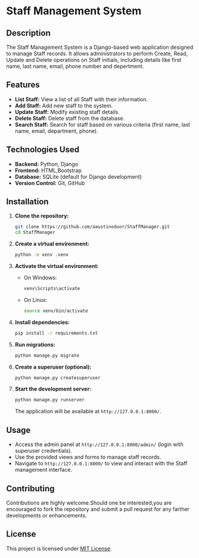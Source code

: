 # Staff Management System

## Description

The Staff Management System is a Django-based web application designed to manage Staff records. It allows administrators to perform Create, Read, Update and Delete operations on Staff initials, including details like first name, last name, email, phone number and depertment.

## Features

- **List Staff:** View a list of all Staff with their information.
- **Add Staff:** Add new staff to the system.
- **Update Staff:** Modify existing staff details.
- **Delete Staff:** Delete staff from the database.
- **Search Staff:** Search for staff based on various criteria (first name, last name, email, department, phone).

## Technologies Used

- **Backend:** Python, Django
- **Frontend:** HTML,Bootstrap
- **Database:** SQLite (default for Django development)
- **Version Control:** Git, GitHub

## Installation

1. **Clone the repository:**

   ```bash
   git clone https://github.com/aaustinoduor/StaffManager.git
   cd StaffManager
   ```

2. **Create a virtual environment:**

   ```bash
   python -m venv .venv
   ```

3. **Activate the virtual environment:**

   - On Windows:

     ```bash
     venv\Scripts\activate
     ```

   - On Linux:

     ```bash
     source venv/bin/activate
     ```

4. **Install dependencies:**

   ```bash
   pip install -r requirements.txt
   ```

5. **Run migrations:**

   ```bash
   python manage.py migrate
   ```

6. **Create a superuser (optional):**

   ```bash
   python manage.py createsuperuser
   ```

7. **Start the development server:**

   ```bash
   python manage.py runserver
   ```

   The application will be available at `http://127.0.0.1:8000/`.

## Usage

- Access the admin panel at `http://127.0.0.1:8000/admin/` (login with superuser credentials).
- Use the provided views and forms to manage staff records.
- Navigate to `http://127.0.0.1:8000/` to view and interact with the Staff management interface.

## Contributing

Contributions are highly welcome.Should one be interested,you are encouraged to fork the repository and submit a pull request for any farther developments or enhancements.

## License

This project is licensed under [MIT License](https://opensource.org/licenses/MIT).

